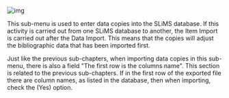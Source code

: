 ![img](https://lh6.googleusercontent.com/8S5Hgg5g1jVd02P1u2V6VhEYAUTlAxEQijUxWlwy83jkifBJjTDBcmb-g10mLBgLBJijd5nLvG9AnYvRg4H_5JbQgbPc4KlahjqW1LV1LT9fWb6T9r6jybVzGh6KKW5z9Elnrpjo)

This sub-menu is used to enter data copies into the SLiMS database. If this activity is carried out from one SLiMS database to another, the Item Import is carried out after the Data Import. This means that the copies will adjust the bibliographic data that has been imported first.

Just like the previous sub-chapters, when importing data copies in this sub-menu, there is also a field "The first row is the columns name". This section is related to the previous sub-chapters. If in the first row of the exported file there are column names, as listed in the database, then when importing, check the (Yes) option.

